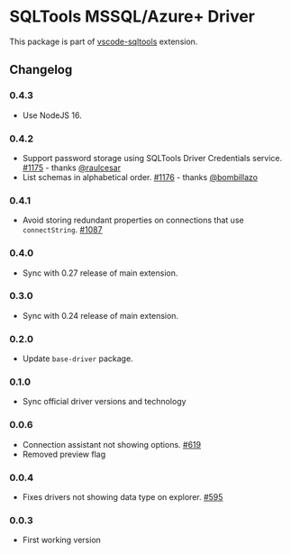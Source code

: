 # SQLTools MSSQL/Azure+ Driver

This package is part of [vscode-sqltools](https://vscode-sqltools.mteixeira.dev/?umd_source=repository&utm_medium=readme&utm_campaign=mssql) extension.

## Changelog

### 0.4.3

- Use NodeJS 16.

### 0.4.2

- Support password storage using SQLTools Driver Credentials service. [#1175](https://github.com/mtxr/vscode-sqltools/pull/1175) - thanks [@raulcesar](https://github.com/raulcesar)
- List schemas in alphabetical order. [#1176](https://github.com/mtxr/vscode-sqltools/issues/1176) - thanks [@bombillazo](https://github.com/bombillazo)

### 0.4.1

- Avoid storing redundant properties on connections that use `connectString`. [#1087](https://github.com/mtxr/vscode-sqltools/issues/1087)

### 0.4.0

- Sync with 0.27 release of main extension.

### 0.3.0

- Sync with 0.24 release of main extension.

### 0.2.0

- Update `base-driver` package.

### 0.1.0

- Sync official driver versions and technology

### 0.0.6

- Connection assistant not showing options. [#619](https://github.com/mtxr/vscode-sqltools/issues/619)
- Removed preview flag

### 0.0.4

- Fixes drivers not showing data type on explorer. [#595](https://github.com/mtxr/vscode-sqltools/issues/595)

### 0.0.3

- First working version
